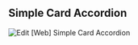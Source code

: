 ## Simple Card Accordion

![Edit [Web] Simple Card Accordion](../../gifs/accordion/simple-card-accordion.gif)
